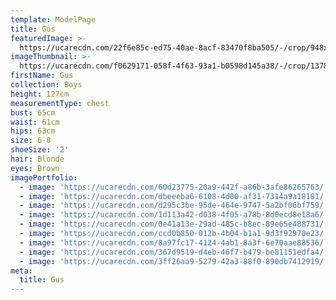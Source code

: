```yaml
---
template: ModelPage
title: Gus
featuredImage: >-
  https://ucarecdn.com/22f6e85c-ed75-40ae-8acf-83470f8ba505/-/crop/948x374/0,0/-/preview/
imageThumbnail: >-
  https://ucarecdn.com/f0629171-058f-4f63-93a1-b0598d145a38/-/crop/1378x2032/177,64/-/preview/
firstName: Gus
collection: Boys
height: 127cm
measurementType: chest
bust: 65cm
waist: 61cm
hips: 63cm
size: 6-8
shoeSize: '2'
hair: Blonde
eyes: Brown
imagePortfolio:
  - image: 'https://ucarecdn.com/60d23775-20a9-442f-a86b-3afe86265763/'
  - image: 'https://ucarecdn.com/dbeeeba6-6108-4d00-af31-7314a9a18181/'
  - image: 'https://ucarecdn.com/d295c3be-95de-464e-9747-5a2bf06bf759/'
  - image: 'https://ucarecdn.com/1d113a42-d038-4f05-a78b-8d0ecd8e18a6/'
  - image: 'https://ucarecdn.com/0e41a13e-29ad-485c-b8ec-89e65e488731/'
  - image: 'https://ucarecdn.com/ccd0b850-012b-4b04-b1a1-9d3f92970e23/'
  - image: 'https://ucarecdn.com/8a97fc17-4124-4ab1-8a3f-6e70aae88536/'
  - image: 'https://ucarecdn.com/367d9519-d4eb-46f7-b479-be81151edfa4/'
  - image: 'https://ucarecdn.com/3ff26aa9-5279-42a3-88f0-890db7412919/'
meta:
  title: Gus
---
```


